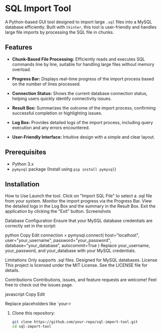 # SQL Import Tool

A Python-based GUI tool designed to import large `.sql` files into a MySQL database efficiently. Built with `tkinter`, this tool is user-friendly and handles large file imports by processing the SQL file in chunks.

## Features

- **Chunk-Based File Processing:**
  Efficiently reads and executes SQL commands line by line, suitable for handling large files without memory overload.
  
- **Progress Bar:**
  Displays real-time progress of the import process based on the number of lines processed.

- **Connection Status:**
  Shows the current database connection status, helping users quickly identify connectivity issues.

- **Result Box:**
  Summarizes the outcome of the import process, confirming successful completion or highlighting issues.

- **Log Box:**
  Provides detailed logs of the import process, including query execution and any errors encountered.

- **User-Friendly Interface:**
  Intuitive design with a simple and clear layout.

## Prerequisites

- Python 3.x
- `pymysql` package (Install using `pip install pymysql`)

## Installation

How to Use
Launch the tool.
Click on "Import SQL File" to select a .sql file from your system.
Monitor the import progress via the Progress Bar.
View the detailed logs in the Log Box and the summary in the Result Box.
Exit the application by clicking the "Exit" button.
Screenshots

Database Configuration
Ensure that your MySQL database credentials are correctly set in the script:

python
Copy
Edit
connection = pymysql.connect(
    host="localhost",
    user="your_username",
    password="your_password",
    database="your_database",
    autocommit=True
)
Replace your_username, your_password, and your_database with your MySQL credentials.

Limitations
Only supports .sql files.
Designed for MySQL databases.
License
This project is licensed under the MIT License. See the LICENSE file for details.

Contributions
Contributions, issues, and feature requests are welcome! Feel free to check out the issues page.

javascript
Copy
Edit

Replace placeholders like `your-r

1. Clone this repository:
   ```bash
   git clone https://github.com/your-repo/sql-import-tool.git
   cd sql-import-tool
